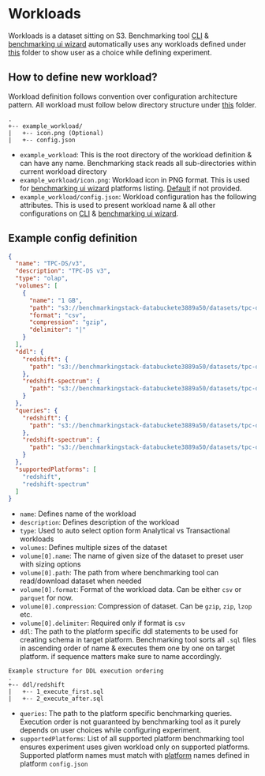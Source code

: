 # Workloads

Workloads is a dataset sitting on S3. Benchmarking tool [CLI](../../cli-wizard)
& [benchmarking ui wizard](../../ui-wizard) automatically uses any workloads defined under [this](.) folder to show user
as a choice while defining experiment.

## How to define new workload?

Workload definition follows convention over configuration architecture pattern. All workload must follow below directory
structure under [this](.) folder.

```
.
+-- example_workload/
|   +-- icon.png (Optional)
|   +-- config.json
```

- `example_workload`: This is the root directory of the workload definition & can have any name. Benchmarking stack
  reads all sub-directories within current workload directory
- `example_workload/icon.png`: Workload icon in PNG format. This is used for [benchmarking ui wizard](../../ui-wizard)
  platforms listing. [Default](./default.png) if not provided.
- `example_workload/config.json`: Workload configuration has the following attributes. This is used to present workload
  name & all other configurations on [CLI](../../cli-wizard) & [benchmarking ui wizard](../../ui-wizard).

## Example config definition

```json
{
  "name": "TPC-DS/v3",
  "description": "TPC-DS v3",
  "type": "olap",
  "volumes": [
    {
      "name": "1 GB",
      "path": "s3://benchmarkingstack-databuckete3889a50/datasets/tpc-data/tpc-ds-v3/1gb/",
      "format": "csv",
      "compression": "gzip",
      "delimiter": "|"
    }
  ],
  "ddl": {
    "redshift": {
      "path": "s3://benchmarkingstack-databuckete3889a50/datasets/tpc-data/tpc-ds-v3/ddl/redshift/"
    },
    "redshift-spectrum": {
      "path": "s3://benchmarkingstack-databuckete3889a50/datasets/tpc-data/tpc-ds-v3/ddl/redshift-spectrum/"
    }
  },
  "queries": {
    "redshift": {
      "path": "s3://benchmarkingstack-databuckete3889a50/datasets/tpc-data/tpc-ds-v3/benchmarking-queries/"
    },
    "redshift-spectrum": {
      "path": "s3://benchmarkingstack-databuckete3889a50/datasets/tpc-data/tpc-ds-v3/benchmarking-queries/"
    }
  },
  "supportedPlatforms": [
    "redshift",
    "redshift-spectrum"
  ]
}
```

- `name`: Defines name of the workload
- `description`: Defines description of the workload
- `type`: Used to auto select option form Analytical vs Transactional workloads
- `volumes`: Defines multiple sizes of the dataset
- `volume[0].name`: The name of given size of the dataset to preset user with sizing options
- `volume[0].path`: The path from where benchmarking tool can read/download dataset when needed
- `volume[0].format`: Format of the workload data. Can be either `csv` or `parquet` for now.
- `volume[0].compression`: Compression of dataset. Can be `gzip`, `zip`, `lzop` etc.
- `volume[0].delimiter`: Required only if format is `csv`
- `ddl`: The path to the platform specific ddl statements to be used for creating schema in target platform.
  Benchmarking tool sorts all `.sql` files in ascending order of name & executes them one by one on target platform. if
  sequence matters make sure to name accordingly.

```
Example structure for DDL execution ordering
.
+-- ddl/redshift
|   +-- 1_execute_first.sql
|   +-- 2_execute_after.sql 
```

- `queries`: The path to the platform specific benchmarking queries. Execution order is not guaranteed by benchmarking
  tool as it purely depends on user choices while configuring experiment.
- `supportedPlatforms`: List of all supported platform benchmarking tool ensures experiment uses given workload only on
  supported platforms. Supported platform names must match with [platform](../platforms) names defined in
  platform `config.json`